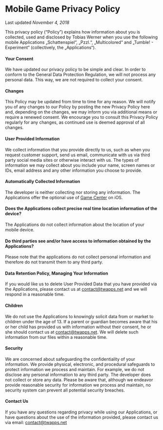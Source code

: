 # Mobile Game Privacy Policy
Last updated *November 4, 2018*

This privacy policy (“Policy”) explains how information about you is collected, used and disclosed by Tobias Werner when you use the following mobile Applications „Schattenspiel“, „Pzzl.“, „Multicolored“ and „Tumble! - Experiment“ (collectively, the „Applications“).

#### Your Consent
We have updated our privacy policy to be simple and clear. In order to conform to the General Data Protection Regulation, we will not process any personal data. This way, we are not required to collect your consent.

#### Changes
This Policy may be updated from time to time for any reason. We will notify you of any changes to our Policy by posting the new Privacy Policy here and, depending on the changes, we may inform you via additional means or require a renewed consent. We encourage you to consult this Privacy Policy regularly for any changes, as continued use is deemed approval of all changes.

#### User Provided Information
We collect information that you provide directly to us, such as when you request customer support, send us email, communicate with us via third party social media sites or otherwise interact with us. The types of information we may collect about you include your name, screen names or IDs, email address and any other information you choose to provide.

#### Automatically Collected Information
The developer is neither collecting nor storing any information. The Applications offer the optional use of [Game Center](https://www.apple.com/legal/internet-services/itunes/ww/index.html) on iOS.

#### Does the Applications collect precise real time location information of the device?
The Applications do not collect information about the location of your mobile device.

#### Do third parties see and/or have access to information obtained by the Applications?
Please note that the applications do not collect personal information and therefore do not transmit them to any third party.

#### Data Retention Policy, Managing Your Information
If you would like us to delete User Provided Data that you have provided via the Applications, please contact us at contact@twapps.net and we will respond in a reasonable time.

#### Children
We do not use the Applications to knowingly solicit data from or market to children under the age of 13. If a parent or guardian becomes aware that his or her child has provided us with information without their consent, he or she should contact us at contact@twapps.net. We will delete such information from our files within a reasonable time.

#### Security
We are concerned about safeguarding the confidentiality of your information. We provide physical, electronic, and procedural safeguards to protect information we process and maintain. For example, we do not disclose any personal information to any third party. The developer does not collect or store any data. Please be aware that, although we endeavor provide reasonable security for information we process and maintain, no security system can prevent all potential security breaches.

#### Contact Us
If you have any questions regarding privacy while using our Applications, or have questions about the use of the information provided, please contact us via email: contact@twapps.net